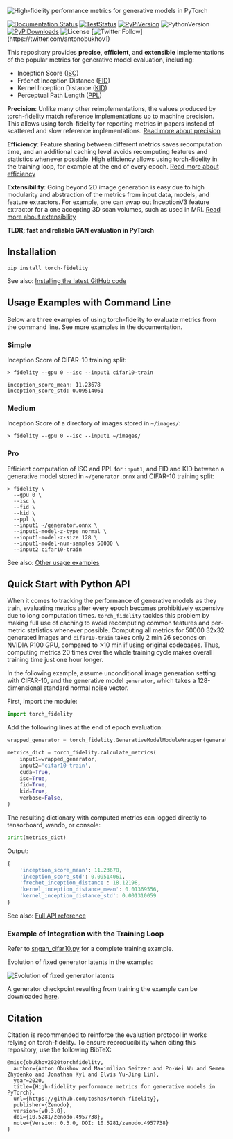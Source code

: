 ![High-fidelity performance metrics for generative models in PyTorch](doc/img/header.png)

[![Documentation Status](https://readthedocs.org/projects/torch-fidelity/badge/?version=latest)](https://torch-fidelity.readthedocs.io/en/latest/?badge=latest)
[![TestStatus](https://circleci.com/gh/toshas/torch-fidelity.svg?style=shield)](https://circleci.com/gh/toshas/torch-fidelity)
[![PyPiVersion](https://badge.fury.io/py/torch-fidelity.svg)](https://pypi.org/project/torch-fidelity/)
![PythonVersion](https://img.shields.io/badge/python-%3E%3D3.6-yellowgreen)
[![PyPiDownloads](https://pepy.tech/badge/torch-fidelity)](https://pepy.tech/project/torch-fidelity)
![License](https://img.shields.io/pypi/l/torch-fidelity)
[![Twitter Follow](https://img.shields.io/twitter/follow/AntonObukhov1?style=social&label=Subscribe!)](https://twitter.com/antonobukhov1)

This repository provides **precise**, **efficient**, and **extensible** implementations of the popular metrics for 
generative model evaluation, including:
- Inception Score ([ISC](https://arxiv.org/pdf/1606.03498.pdf))
- Fréchet Inception Distance ([FID](https://arxiv.org/pdf/1706.08500.pdf))
- Kernel Inception Distance ([KID](https://arxiv.org/pdf/1801.01401.pdf))
- Perceptual Path Length ([PPL](https://arxiv.org/pdf/1812.04948.pdf))

**Precision**: Unlike many other reimplementations, the values produced by torch-fidelity match reference 
implementations up to machine precision. This allows using torch-fidelity for reporting metrics in papers instead of 
scattered and slow reference implementations. [Read more about precision](https://torch-fidelity.readthedocs.io/en/latest/precision.html) 

**Efficiency**: Feature sharing between different metrics saves recomputation time, and an additional caching 
level avoids recomputing features and statistics whenever possible. High efficiency allows using torch-fidelity in the 
training loop, for example at the end of every epoch. [Read more about efficiency](https://torch-fidelity.readthedocs.io/en/latest/miscellaneous.html)

**Extensibility**: Going beyond 2D image generation is easy due to high modularity and abstraction of the metrics from
input data, models, and feature extractors. For example, one can swap out InceptionV3 feature extractor for a one
accepting 3D scan volumes, such as used in MRI. [Read more about extensibility](https://torch-fidelity.readthedocs.io/en/latest/extensibility.html)

**TLDR; fast and reliable GAN evaluation in PyTorch**

## Installation

```shell script
pip install torch-fidelity
```

See also: [Installing the latest GitHub code](https://torch-fidelity.readthedocs.io/en/latest/installation.html#nightly-version) 

## Usage Examples with Command Line

Below are three examples of using torch-fidelity to evaluate metrics from the command line. See more examples in the 
documentation.

### Simple 

Inception Score of CIFAR-10 training split:
```shell script
> fidelity --gpu 0 --isc --input1 cifar10-train

inception_score_mean: 11.23678
inception_score_std: 0.09514061
```

### Medium 

Inception Score of a directory of images stored in `~/images/`:
```shell script
> fidelity --gpu 0 --isc --input1 ~/images/
```

### Pro

Efficient computation of ISC and PPL for `input1`, and FID and KID between a generative model stored in 
`~/generator.onnx` and CIFAR-10 training split:
```shell script
> fidelity \
  --gpu 0 \
  --isc \
  --fid \
  --kid \
  --ppl \
  --input1 ~/generator.onnx \ 
  --input1-model-z-type normal \
  --input1-model-z-size 128 \
  --input1-model-num-samples 50000 \ 
  --input2 cifar10-train 
```

See also: [Other usage examples](https://torch-fidelity.readthedocs.io/en/latest/usage_cmd.html)

## Quick Start with Python API

When it comes to tracking the performance of generative models as they train, evaluating metrics after every epoch 
becomes prohibitively expensive due to long computation times. 
`torch_fidelity` tackles this problem by making full use 
of caching to avoid recomputing common features and per-metric statistics whenever possible. 
Computing all metrics for 50000 32x32 generated images and `cifar10-train` takes only 2 min 26 seconds on NVIDIA P100 
GPU, compared to >10 min if using original codebases. 
Thus, computing metrics 20 times over the whole training cycle makes overall training time just one hour longer.

In the following example, assume unconditional image generation setting with CIFAR-10, and the generative model 
`generator`, which takes a 128-dimensional standard normal noise vector.

First, import the module:

```python
import torch_fidelity
```

Add the following lines at the end of epoch evaluation:
```python
wrapped_generator = torch_fidelity.GenerativeModelModuleWrapper(generator, 128, 'normal', 0)

metrics_dict = torch_fidelity.calculate_metrics(
    input1=wrapped_generator, 
    input2='cifar10-train', 
    cuda=True, 
    isc=True, 
    fid=True, 
    kid=True, 
    verbose=False,
)
```

The resulting dictionary with computed metrics can logged directly to tensorboard, wandb, or console: 

```python
print(metrics_dict)
```

Output:

```python
{
    'inception_score_mean': 11.23678, 
    'inception_score_std': 0.09514061, 
    'frechet_inception_distance': 18.12198,
    'kernel_inception_distance_mean': 0.01369556, 
    'kernel_inception_distance_std': 0.001310059
}
```

See also: [Full API reference](https://torch-fidelity.readthedocs.io/en/latest/api.html)

### Example of Integration with the Training Loop

Refer to [sngan_cifar10.py](examples/sngan_cifar10.py) for a complete training example.

Evolution of fixed generator latents in the example:

![Evolution of fixed generator latents](doc/img/sngan-cifar10.gif)

A generator checkpoint resulting from training the example can be downloaded 
[here](https://github.com/toshas/torch-fidelity/releases/download/v0.2.0/example-sngan-cifar10-generator.pth). 

## Citation

Citation is recommended to reinforce the evaluation protocol in works relying on torch-fidelity. 
To ensure reproducibility when citing this repository, use the following BibTeX:

```
@misc{obukhov2020torchfidelity,
  author={Anton Obukhov and Maximilian Seitzer and Po-Wei Wu and Semen Zhydenko and Jonathan Kyl and Elvis Yu-Jing Lin},
  year=2020,
  title={High-fidelity performance metrics for generative models in PyTorch},
  url={https://github.com/toshas/torch-fidelity},
  publisher={Zenodo},
  version={v0.3.0},
  doi={10.5281/zenodo.4957738},
  note={Version: 0.3.0, DOI: 10.5281/zenodo.4957738}
}
```
